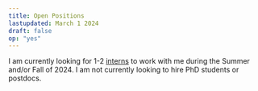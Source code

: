 ```yaml
---
title: Open Positions
lastupdated: March 1 2024
draft: false
op: "yes"
---
```



I am currently looking for 1-2 [interns](../internjourney) to work with me during the Summer and/or Fall of 2024.
I am not currently looking to hire PhD students or postdocs.
